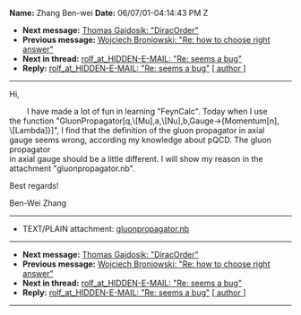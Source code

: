 **Name:** Zhang Ben-wei
**Date:** 06/07/01-04:14:43 PM Z

  - **Next message:** [Thomas Gajdosik: "DiracOrder"](0049.html)
  - **Previous message:** [Wojciech Broniowski: "Re: how to choose right
    answer"](0047.html)
  - **Next in thread:** [rolf_at_HIDDEN-E-MAIL: "Re: seems a bug"](0164.html)
  - **Reply:** [rolf_at_HIDDEN-E-MAIL: "Re: seems a bug"](0164.html)
    [[ author ]](author.html#48)

-----

Hi,  

        I have made a lot of fun in learning "FeynCalc". Today when I
use  
the function
"GluonPropagator[q,\\[Mu],a,\\[Nu],b,Gauge-\>{Momentum[n],  
\\[Lambda]}]", I find that the definition of the gluon
propagator in axial  
gauge seems wrong, according my knowledge about pQCD. The gluon
propagator  
in axial gauge should be a little different. I will show my reason in
the  
attachment "gluonpropagator.nb".  

Best regards\!  

Ben-Wei Zhang  

-----

  - TEXT/PLAIN attachment:
    [gluonpropagator.nb](att-0048/01-gluonpropagator.nb)

-----

  - **Next message:** [Thomas Gajdosik: "DiracOrder"](0049.html)
  - **Previous message:** [Wojciech Broniowski: "Re: how to choose right
    answer"](0047.html)
  - **Next in thread:** [rolf_at_HIDDEN-E-MAIL: "Re: seems a bug"](0164.html)
  - **Reply:** [rolf_at_HIDDEN-E-MAIL: "Re: seems a bug"](0164.html)
    [[ author ]](author.html#48)

-----

